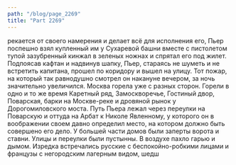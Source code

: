 ```yaml
---
path: "/blog/page_2269"
title: "Part 2269"
---
```


рекается от своего намерения и делает всё для исполнения его, Пьер поспешно взял купленный им у Сухаревой башни вместе с пистолетом тупой зазубренный кинжал в зеленых ножнах и спрятал его под жилет.
Подпоясав кафтан и надвинув шапку, Пьер, стараясь не шуметь и не встретить капитана, прошел по коридору и вышел на улицу.
Тот пожар, на который так равнодушно смотрел он накануне вечером, за ночь значительно увеличился. Москва горела уже с разных сторон. Горели в одно и то же время Каретный ряд, Замоскворечье, Гостиный двор, Поварская, барки на Москве-реке и дровяной рынок у Дорогомиловского моста.
Путь Пьера лежал через переулки на Поварскую и оттуда на Арбат к Николе Явленному, у которого он в воображении своем давно определил место, на котором должно быть совершено его дело. У большей части домов были заперты ворота и ставни. Улицы и переулки были пустынны. В воздухе пахло гарью и дымом. Изредка встречались русские с беспокойно-робкими лицами и французы с негородским лагерным видом, шедш
